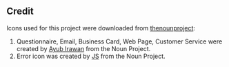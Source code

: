 ## Credit

Icons used for this project were downloaded from [thenounproject](http://thenounproject.com):

1. Questionnaire, Email, Business Card, Web Page, Customer Service were created by [Ayub Irawan](https://thenounproject.com/ayub12/) from the Noun Project.
2. Error icon was created by [JS](https://thenounproject.com/jevgeni.striganov/) from the Noun Project.
